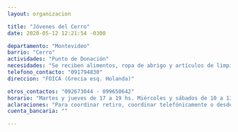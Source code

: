 ```yaml
---
layout: organizacion

title: "Jóvenes del Cerro"
date: 2020-05-12 12:21:54 -0300

departamento: "Montevideo"
barrio: "Cerro"
actividades: "Punto de Donación"
necesidades: "Se reciben alimentos, ropa de abrigo y artículos de limpieza"
telefono_contacto: "091794830"
direccion: "FOICA (Grecia esq. Holanda)"

otros_contactos: "092673044 - 099650642"
horario: "Martes y jueves de 17 a 19 hs. Miércoles y sábados de 10 a 13 hs"
aclaraciones: "Para coordinar retiro, coordinar telefónicamente o desde las redes: Facebook e Instagram"
cuenta_bancaria: ""

---
```

